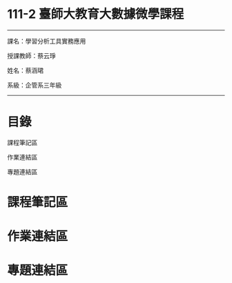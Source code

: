 # 111-2 臺師大教育大數據微學課程

------
課名：學習分析工具實務應用

授課教師：蔡云琤

姓名：蔡涵珺

系級：企管系三年級

-------

# 目錄

課程筆記區

作業連結區

專題連結區


# 課程筆記區

# 作業連結區

# 專題連結區
